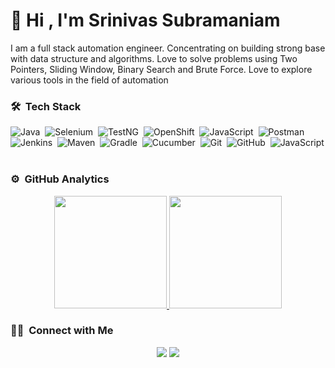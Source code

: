 # 👋 Hi , I'm Srinivas Subramaniam


I am a full stack automation engineer. Concentrating on building strong base with data structure and algorithms. Love to solve problems using Two Pointers, Sliding Window, Binary Search and Brute Force. Love to explore various tools in the field of automation


### 🛠 &nbsp;Tech Stack

![Java](https://img.shields.io/badge/-Java-e6e6e6?style=for-the-badge&logo=Java&logoColor=FFA518)&nbsp;
![Selenium](https://img.shields.io/badge/-Selenium-e6e6e6?style=for-the-badge&logo=Selenium)&nbsp;
![TestNG](https://img.shields.io/badge/TestNG-e6e6e6?style=for-the-badge&logo=testng)&nbsp;
![OpenShift](https://img.shields.io/badge/Opeshift-e6e6e6?style=for-the-badge&logo=redhatopenshift&logoColor=red)&nbsp;
![JavaScript](https://img.shields.io/badge/-JavaScript-e6e6e6?style=for-the-badge&logo=javascript)&nbsp;
![Postman](https://img.shields.io/badge/-Postman-e6e6e6?style=for-the-badge&logo=Postman)&nbsp;
![Jenkins](https://img.shields.io/badge/Jenkins-e6e6e6?style=for-the-badge&logo=Jenkins)&nbsp;
![Maven](https://img.shields.io/badge/Maven-e6e6e6?style=for-the-badge&logo=maven)&nbsp;
![Gradle](https://img.shields.io/badge/-Gradle-e6e6e6?style=for-the-badge&logo=gradle&logoColor=black)&nbsp;
![Cucumber](https://img.shields.io/badge/Cucumber-e6e6e6?style=for-the-badge&logo=cucumber)&nbsp;
![Git](https://img.shields.io/badge/-Git-05122A?style=for-the-badge&logo=git)&nbsp;
![GitHub](https://img.shields.io/badge/-GitHub-05122A?style=for-the-badget&logo=github)&nbsp;
![JavaScript](https://img.shields.io/badge/JavaScript-F7DF1E?style=for-the-badge&logo=javascript&logoColor=black)&nbsp;

### ⚙️ &nbsp;GitHub Analytics

<p align="center">
<a href="https://github.com/SrinivasSubramaniam">
  <img height="180em" src="https://github-readme-stats-eight-theta.vercel.app/api?username=SrinivasSubramaniam&show_icons=true&theme=algolia&include_all_commits=true&count_private=true"/>
  <img height="180em" src="https://github-readme-stats-eight-theta.vercel.app/api/top-langs/?username=SrinivasSubramaniam&layout=compact&langs_count=8&theme=algolia"/>
</a>
</p>

### 🤝🏻 &nbsp;Connect with Me

<p align="center">
<a href="https://www.linkedin.com/in/srinivas-subramaniam-sdet/"><img src="https://img.shields.io/badge/Srinivas%20Subramaniam-blue?style=flag&logo=linkedin"/></a>
<a href="mailto:ssrini3@gmail.com"><img src="https://img.shields.io/badge/Srinivas%20Subramaniam-white?style=flag&logo=gmail"/></a>
</p>


<!---
SrinivasSubramaniam/SrinivasSubramaniam is a ✨ special ✨ repository because its `README.md` (this file) appears on your GitHub profile.
You can click the Preview link to take a look at your changes.
--->
